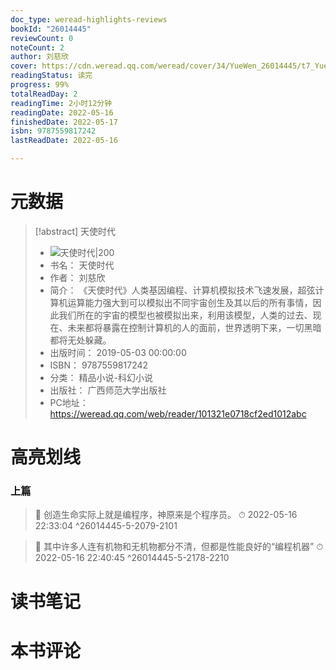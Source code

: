 ```yaml
---
doc_type: weread-highlights-reviews
bookId: "26014445"
reviewCount: 0
noteCount: 2
author: 刘慈欣
cover: https://cdn.weread.qq.com/weread/cover/34/YueWen_26014445/t7_YueWen_26014445.jpg
readingStatus: 读完
progress: 99%
totalReadDay: 2
readingTime: 2小时12分钟
readingDate: 2022-05-16
finishedDate: 2022-05-17
isbn: 9787559817242
lastReadDate: 2022-05-16

---
```

# 元数据
> [!abstract] 天使时代
> - ![ 天使时代|200](https://cdn.weread.qq.com/weread/cover/34/YueWen_26014445/t7_YueWen_26014445.jpg)
> - 书名： 天使时代
> - 作者： 刘慈欣
> - 简介： 《天使时代》人类基因编程、计算机模拟技术飞速发展，超弦计算机运算能力强大到可以模拟出不同宇宙创生及其以后的所有事情，因此我们所在的宇宙的模型也被模拟出来，利用该模型，人类的过去、现在、未来都将暴露在控制计算机的人的面前，世界透明下来，一切黑暗都将无处躲藏。
> - 出版时间： 2019-05-03 00:00:00
> - ISBN： 9787559817242
> - 分类： 精品小说-科幻小说
> - 出版社： 广西师范大学出版社
> - PC地址：https://weread.qq.com/web/reader/101321e0718cf2ed1012abc

# 高亮划线

### 上篇

> 📌 创造生命实际上就是编程序，神原来是个程序员。 
> ⏱ 2022-05-16 22:33:04 ^26014445-5-2079-2101

> 📌 其中许多人连有机物和无机物都分不清，但都是性能良好的“编程机器” 
> ⏱ 2022-05-16 22:40:45 ^26014445-5-2178-2210

# 读书笔记

# 本书评论

